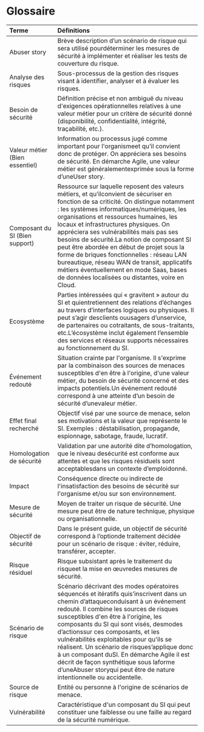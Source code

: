 # Glossaire

| Terme | Définitions |
| :--- | :--- |
| Abuser story | Brève description d’un scénario de risque qui sera utilisé pourdéterminer les mesures de sécurité à implémenter et réaliser les tests de couverture du risque. |
| Analyse des risques | Sous-processus de la gestion des risques visant à identifier, analyser et à évaluer les risques. |
| Besoin de sécurité | Définition précise et non ambiguë du niveau d'exigences opérationnelles relatives à une valeur métier pour un critère de sécurité donné \(disponibilité, confidentialité, intégrité, traçabilité, etc.\). |
| Valeur métier \(Bien essentiel\) | Information ou processus jugé comme important pour l'organismeet qu’il convient donc de protéger. On appréciera ses besoins de sécurité. En démarche Agile, une valeur métier est généralementexprimée sous la forme d’uneUser story. |
| Composant du SI \(Bien support\) | Ressource sur laquelle reposent des valeurs métiers, et qu’ilconvient de sécuriser en fonction de sa criticité. On distingue notamment : les systèmes informatiques/numériques, les organisations et ressources humaines, les locaux et infrastructures physiques. On appréciera ses vulnérabilités mais pas ses besoins de sécurité.La notion de composant SI peut être abordée en début de projet sous la forme de briques fonctionnelles : réseau LAN bureautique, réseau WAN de transit, applicatifs métiers éventuellement en mode Saas, bases de données localisées ou distantes, voire en Cloud. |
| Ecosystème | Parties intéressées qui « gravitent » autour du SI et quientretiennent des relations d’échanges au travers d’interfaces logiques ou physiques. Il peut s’agir desclients ouusagers d’unservice, de partenaires ou cotraitants, de sous-traitants, etc.L’écosystème inclut également l’ensemble des services et réseaux supports nécessaires au fonctionnement du SI. |
| Événement redouté | Situation crainte par l'organisme. Il s'exprime par la combinaison des sources de menaces susceptibles d'en être à l'origine, d'une valeur métier, du besoin de sécurité concerné et des impacts potentiels.Un événement redouté correspond à une atteinte d’un besoin de sécurité d’unevaleur métier. |
| Effet final recherché | Objectif visé par une source de menace, selon ses motivations et la valeur que représente le SI. Exemples : déstabilisation, propagande, espionnage, sabotage, fraude, lucratif. |
| Homologation de sécurité | Validation par une autorité dite d’homologation, que le niveau desécurité est conforme aux attentes et que les risques résiduels sont acceptablesdans un contexte d’emploidonné. |
| Impact | Conséquence directe ou indirecte de l'insatisfaction des besoins de sécurité sur l'organisme et/ou sur son environnement. |
| Mesure de sécurité | Moyen de traiter un risque de sécurité. Une mesure peut être de nature technique, physique ou organisationnelle. |
| Objectif de sécurité | Dans le présent guide, un objectif de sécurité correspond à l’optionde traitement décidée pour un scénario de risque : éviter, réduire, transférer, accepter. |
| Risque résiduel | Risque subsistant après le traitement du risqueet la mise en œuvredes mesures de sécurité. |
| Scénario de risque | Scénario décrivant des modes opératoires séquencés et itératifs quis’inscrivent dans un chemin d’attaqueconduisant à un événement redouté. Il combine les sources de risques susceptibles d'en être à l'origine, les composants du SI qui sont visés, desmodes d’actionssur ces composants, et les vulnérabilités exploitables pour qu'ils se réalisent. Un scénario de risques’applique donc à un composant duSI. En démarche Agile il est décrit de façon synthétique sous laforme d’uneAbuser storyqui peut être de nature intentionnelle ou accidentelle. |
| Source de risque | Entité ou personne à l'origine de scénarios de menace. |
| Vulnérabilité | Caractéristique d'un composant du SI qui peut constituer une faiblesse ou une faille au regard de la sécurité numérique. |



